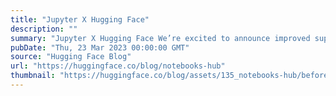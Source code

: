 ```yaml
---
title: "Jupyter X Hugging Face"
description: ""
summary: "Jupyter X Hugging Face We’re excited to announce improved support for Jupyter notebooks hosted on th..."
pubDate: "Thu, 23 Mar 2023 00:00:00 GMT"
source: "Hugging Face Blog"
url: "https://huggingface.co/blog/notebooks-hub"
thumbnail: "https://huggingface.co/blog/assets/135_notebooks-hub/before_after_notebook_rendering.png"
---
```


